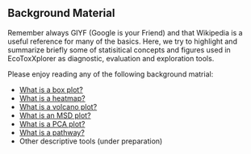 ## Background Material

Remember always GIYF (Google is your Friend) and that Wikipedia is a useful reference for many of the basics. 
Here, we try to highlight and summarize briefly some of statisitical concepts and figures used in EcoToxXplorer
as diagnostic, evaluation and exploration tools.

Please enjoy reading any of the following background matrial:

- [What is a box plot?](background_boxplot.md)
- [What is a heatmap?](background_hmap.md)
- [What is a volcano plot?](background_volcano.md)
- [What is an MSD plot?](background_msd.md)
- [What is a PCA plot?](background_pca.md)
- [What is a pathway?](background_pathway.md)
- Other descriptive tools (under preparation)
